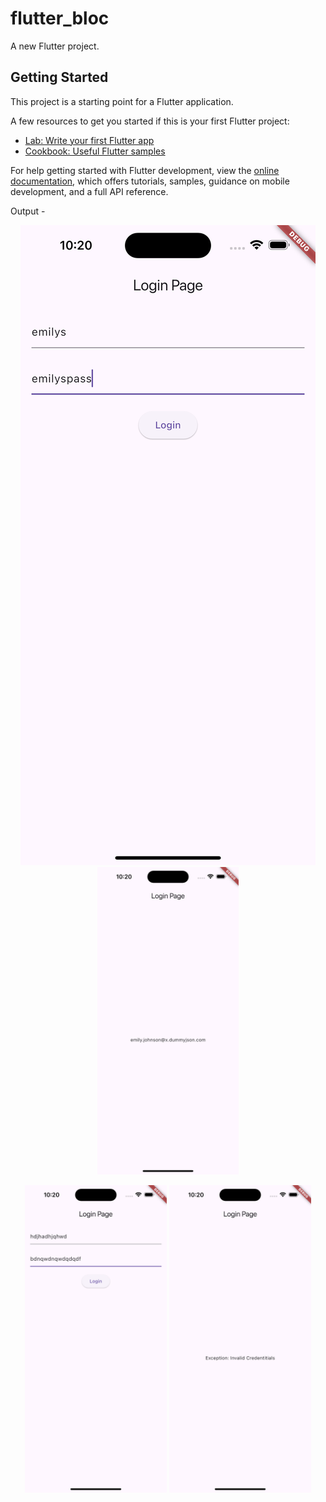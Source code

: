 # flutter_bloc

A new Flutter project.

## Getting Started

This project is a starting point for a Flutter application.

A few resources to get you started if this is your first Flutter project:

- [Lab: Write your first Flutter app](https://docs.flutter.dev/get-started/codelab)
- [Cookbook: Useful Flutter samples](https://docs.flutter.dev/cookbook)

For help getting started with Flutter development, view the
[online documentation](https://docs.flutter.dev/), which offers tutorials,
samples, guidance on mobile development, and a full API reference.


Output - 

<p align="center">
  <img src="https://github.com/patugosavi/FlutterBlocTutorialUsingBlocProvider/blob/master/assets/correct%20credentitials.png" alt="Correct credentitials width="45%">
  <img src="https://github.com/patugosavi/FlutterBlocTutorialUsingBlocProvider/blob/master/assets/correct%20credentitials%20response.png" alt="Correct credentitials response" width="45%">
</p>
<p align="center">
  <img src="https://github.com/patugosavi/FlutterBlocTutorialUsingBlocProvider/blob/master/assets/wrong%20credentitials.png" alt="Wrong credentitials" width="45%">
  <img src="https://github.com/patugosavi/FlutterBlocTutorialUsingBlocProvider/blob/master/assets/wrong%20credentitials%20response.png" alt="Wrong credentitials response" width="45%">
</p>
